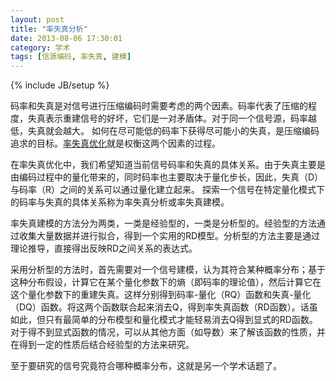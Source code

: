 ```yaml
---
layout: post
title: "率失真分析"
date: 2013-08-06 17:30:01
category: 学术
tags: [信源编码, 率失真, 建模]
---
```

{% include JB/setup %}

码率和失真是对信号进行压缩编码时需要考虑的两个因素。码率代表了压缩的程度，失真表示重建信号的好坏，它们是一对矛盾体。对于同一个信号源，码率越低，失真就会越大。
如何在尽可能低的码率下获得尽可能小的失真，是压缩编码追求的目标。[率失真优化](http://en.wikipedia.org/wiki/Rate%E2%80%93distortion_optimization)就是权衡这两个因素的过程。

<!--more-->
在率失真优化中，我们希望知道当前信号码率和失真的具体关系。由于失真主要是由编码过程中的量化带来的，同时码率也主要取决于量化步长，因此，失真（D）与码率（R）之间的关系可以通过量化建立起来。
探索一个信号在特定量化模式下的码率与失真的具体关系称为率失真分析或率失真建模。

率失真建模的方法分为两类，一类是经验型的，一类是分析型的。经验型的方法通过收集大量数据并进行拟合，得到一个实用的RD模型。分析型的方法主要是通过理论推导，直接得出反映RD之间关系的表达式。

采用分析型的方法时，首先需要对一个信号建模，认为其符合某种概率分布；基于这种分布假设，计算它在某个量化参数下的熵（即码率的理论值），然后计算它在这个量化参数下的重建失真。这样分别得到码率-量化（RQ）函数和失真-量化（DQ）函数。将这两个函数联合起来消去Q，得到率失真函数（RD函数）。话虽如此，但只有最简单的分布模型和量化模式才能轻易消去Q得到显式的RD函数。对于得不到显式函数的情况，可以从其他方面（如导数）来了解该函数的性质，并在得到一定的性质后结合经验型的方法来研究。

至于要研究的信号究竟符合哪种概率分布，这就是另一个学术话题了。
